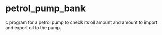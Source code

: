 # petrol_pump_bank
c program for a petrol pump to check its oil amount and amount to import and export oil to the pump.
